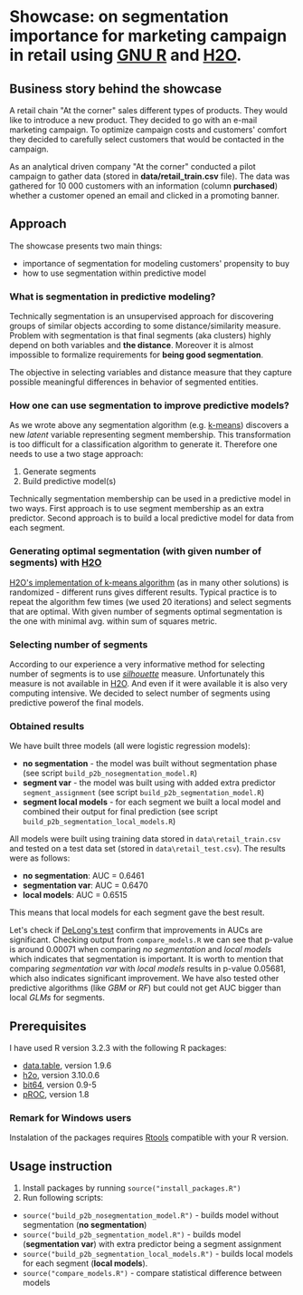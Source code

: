 # Showcase: on segmentation importance for marketing campaign in retail using [GNU R](https://www.r-project.org/) and [H2O](http://www.h2o.ai/).

## Business story behind the showcase

A retail chain "At the corner" sales different types of products. They would like to introduce a new product. They decided to go with an e-mail marketing campaign. To optimize campaign costs and customers' comfort they decided to carefully select customers that would be contacted in the campaign.

As an analytical driven company "At the corner" conducted a pilot campaign to gather data (stored in **data/retail_train.csv** file). The data was gathered for 10 000 customers with an information (column **purchased**) whether a customer opened an email and clicked in a promoting banner.

## Approach
The showcase presents two main things:

* importance of segmentation for modeling customers' propensity to buy
* how to use segmentation within predictive model

### What is segmentation in predictive modeling?

Technically segmentation is an unsupervised approach for discovering groups of similar objects according to some distance/similarity
measure. Problem with segmentation is that final segments (aka clusters) highly depend on both variables and **the distance**. Moreover it is almost impossible to formalize requirements for **being good segmentation**. 

The objective in selecting variables and distance measure that they capture possible meaningful differences in behavior of segmented entities.

### How one can use segmentation to improve predictive models?

As we wrote above any segmentation algorithm (e.g. [k-means](https://en.wikipedia.org/wiki/K-means_clustering)) discovers a new *latent* variable representing segment membership. This transformation is too difficult for a classification algorithm to generate it. Therefore one needs to use a two stage approach:

1. Generate segments
2. Build predictive model(s)

Technically segmentation membership can be used in a predictive model in two ways. First approach is to use segment membership as an extra predictor. Second approach is to build a local predictive model for data from each segment.

### Generating optimal segmentation (with given number of segments) with [H2O](http://h2o.ai)

[H2O's implementation of k-means algorithm](https://github.com/h2oai/h2o-3/blob/master/h2o-docs/src/product/tutorials/kmeans/kmeans.md) (as in many other solutions) is randomized - different runs gives different results. Typical practice is to repeat the algorithm few times (we used 20 iterations) and select
segments that are optimal. With given number of segments optimal segmentation is the one with minimal avg. within sum of squares metric.

### Selecting number of segments

According to our experience a very informative method for selecting number of segments is to use [*silhouette*](https://en.wikipedia.org/wiki/Silhouette_(clustering)) measure. Unfortunately this measure is not available in [H2O](http://h2o.ai). And even if it were available it is also very computing intensive. We decided to 
select number of segments using predictive powerof the final models.

### Obtained results

We have built three models (all were logistic regression models):

* **no segmentation** - the model was built without segmentation phase (see script `build_p2b_nosegmentation_model.R`)
* **segment var** - the model was built using with added extra predictor `segment_assignment` (see script `build_p2b_segmentation_model.R`)
* **segment local models** - for each segment we built a local model and combined their output for final prediction (see script `build_p2b_segmentation_local_models.R`)

All models were built using training data stored in `data\retail_train.csv` and tested on a test data set (stored in `data\retail_test.csv`). The results were as follows:

* **no segmentation**: AUC = 0.6461
* **segmentation var**: AUC = 0.6470
* **local models**: AUC = 0.6515

This means that local models for each segment gave the best result. 

Let's check if [DeLong's test](https://www.jstor.org/stable/2531595) confirm that improvements in AUCs are significant. Checking output from `compare_models.R` we can see that p-value is around 0.00071 when comparing *no segmentation* and *local models* which indicates that segmentation is important. It is worth to mention that comparing *segmentation var* with *local models* results in p-value 0.05681, which also indicates significant  improvement. We have also tested other predictive algorithms (like *GBM* or *RF*) but could not get AUC bigger than local *GLMs* for segments.

## Prerequisites

I have used R version 3.2.3 with the following R packages:

* [data.table](https://cran.r-project.org/web/packages/data.table/index.html), version 1.9.6
* [h2o](http://www.h2o.ai/download/h2o/r), version 3.10.0.6
* [bit64](https://cran.r-project.org/web/packages/bit64/index.html), version 0.9-5
* [pROC](https://cran.r-project.org/web/packages/pROC/index.html), version 1.8

### Remark for Windows users

Instalation of the packages requires [Rtools](https://cran.r-project.org/bin/windows/Rtools/) compatible with your R version.

## Usage instruction

1. Install packages by running `source("install_packages.R")`
2. Run following scripts:

- `source("build_p2b_nosegmentation_model.R")` - builds model without segmentation (**no segmentation**)
- `source("build_p2b_segmentation_model.R")` - builds model (**segmentation var**) with extra predictor being a segment assignment
- `source("build_p2b_segmentation_local_models.R")` - builds local models for each segment (**local models**).
- `source("compare_models.R")` - compare statistical difference between  models

